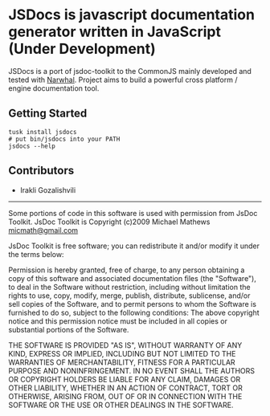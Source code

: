 JSDocs is javascript documentation generator written in JavaScript (Under Development)
==================================================

JSDocs is a port of jsdoc-toolkit to the CommonJS mainly developed and tested with [Narwhal](http://narwhaljs.org/).
Project aims to build a powerful cross platform / engine documentation tool.

Getting Started
---------------

    tusk install jsdocs
    # put bin/jsdocs into your PATH
    jsdocs --help

Contributors
------------

* Irakli Gozalishvili


----
Some portions of code in this software is used with permission from
JsDoc Toolkit.
JsDoc Toolkit is Copyright (c)2009 Michael Mathews <micmath@gmail.com>

JsDoc Toolkit is free software; you can redistribute it and/or
modify it under the terms below:

Permission is hereby granted, free of charge, to any person obtaining
a copy of this software and associated documentation files (the
"Software"), to deal in the Software without restriction, including
without limitation the rights to use, copy, modify, merge, publish,
distribute, sublicense, and/or sell copies of the Software, and to
permit persons to whom the Software is furnished to do so, subject to
the following conditions: The above copyright notice and this
permission notice must be included in all copies or substantial
portions of the Software.

THE SOFTWARE IS PROVIDED "AS IS", WITHOUT WARRANTY OF ANY KIND,
EXPRESS OR IMPLIED, INCLUDING BUT NOT LIMITED TO THE WARRANTIES OF
MERCHANTABILITY, FITNESS FOR A PARTICULAR PURPOSE AND NONINFRINGEMENT.
IN NO EVENT SHALL THE AUTHORS OR COPYRIGHT HOLDERS BE LIABLE FOR ANY
CLAIM, DAMAGES OR OTHER LIABILITY, WHETHER IN AN ACTION OF CONTRACT,
TORT OR OTHERWISE, ARISING FROM, OUT OF OR IN CONNECTION WITH THE
SOFTWARE OR THE USE OR OTHER DEALINGS IN THE SOFTWARE.
